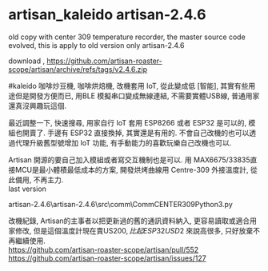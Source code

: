# artisan_kaleido artisan-2.4.6
old copy with center 309 temperature recorder, the master source code evolved, this is apply to old version only artisan-2.4.6  

download , https://github.com/artisan-roaster-scope/artisan/archive/refs/tags/v2.4.6.zip  


#kaleido 咖啡炒豆機, 咖啡烘焙機, 改機套用 IoT, 從此變成低 [智能], 其實有些用途但是開發方便而已, 用BLE 模擬串口變成無線連結, 不需要實體USB線, 普通用家還真沒興趣玩這個.  

最近調整一下, 快速搜尋, 用家自行 IoT 套用 ESP8266 或者 ESP32 是可以的, 模組也開賣了. 手邊有 ESP32 直接換掉, 其實還是有用的. 不會自己改機的也可以透過代理升級舊型號增加 IoT 功能, 有手動能力的喜歡玩樂自己改機也可以.   

Artisan 開源的要自己加入模組或者寫交互機制也是可以. 用 MAX6675/33835直接MCU是最小體積最低成本的方案, 開發烘烤曲線用 Centre-309 外接溫度計, 從此備用, 不再主力.  
last version  

artisan-2.4.6\artisan-2.4.6\src\comm\CommCENTER309Python3.py  

改機紀錄, Artisan的主事者以把更新過的舊的通訊資料納入, 更容易讀取或適合用家修改, 但是這個溫度計現在賣US$200, 比起 ESP32 USD$2 來說高很多, 只好放棄不再繼續使用.  
https://github.com/artisan-roaster-scope/artisan/pull/552  
https://github.com/artisan-roaster-scope/artisan/issues/127  
